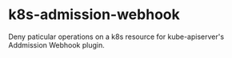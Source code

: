 # k8s-admission-webhook

Deny paticular operations on a k8s resource for kube-apiserver's Addmission Webhook plugin.
